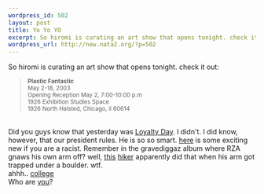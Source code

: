 ```yaml
--- 
wordpress_id: 502
layout: post
title: Yo Yo YO
excerpt: So hiromi is curating an art show that opens tonight. check it out:Plastic FantasticMay 2-18, 2003Opening Reception May 2, 7:00-10:00 p.m1926 Exhibition Studies Space1926 North Halsted, Chicago, il 60614Did you guys know that yesterday was Loyalty Day
wordpress_url: http://new.nata2.org/?p=502
---
```

So hiromi is curating an art show that opens tonight. check it out:<blockquote><small><b>Plastic Fantastic</b><br/>May 2-18, 2003<br/>Opening Reception May 2, 7:00-10:00 p.m<br/>1926 Exhibition Studies Space<br/>1926 North Halsted, Chicago, il 60614</small></blockquote><br/>Did you guys know that yesterday was <a href="http://www.whitehouse.gov/news/releases/2003/04/20030430-26.html">Loyalty Day</a>. I didn't. I did know, however, that our president rules. He is so so smart. <a href="http://www.11alive.com/news/news_article.asp?storyid=31252">here</a> is some exciting new if you are a racist. Remember in the gravediggaz album where RZA gnaws his own arm off? well, <a href="http://www.cnn.com/2003/US/Central/05/02/climber.amputation.ap/index.html">this</a> <a href="http://www.denverpost.com/Stories/0,1413,36~53~1364264,00.html">hiker</a> apparently did that when his arm got trapped under a boulder. wtf.  <br/>ahhh.. <a href="http://www.purdueexponent.org/interface/bebop/showstory.php?date=2003/04/28&amp;section=letters&amp;storyid=brown">college</a><br/>Who are <a href="http://www.bbc.co.uk/music/parents/teenagetribes/">you</a>?

